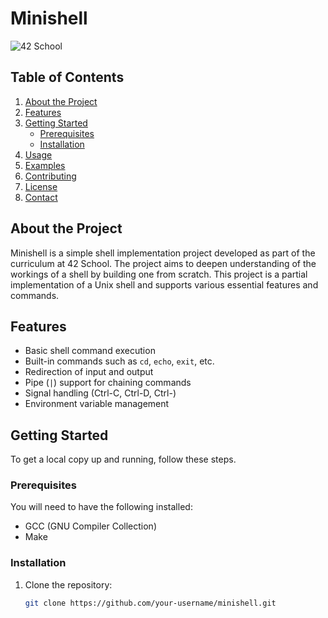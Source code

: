 # Minishell

![42 School](https://42yerevan.am/wp-content/uploads/2022/10/blog-860x500-1.jpg)

## Table of Contents

1. [About the Project](#about-the-project)
2. [Features](#features)
3. [Getting Started](#getting-started)
    - [Prerequisites](#prerequisites)
    - [Installation](#installation)
4. [Usage](#usage)
5. [Examples](#examples)
6. [Contributing](#contributing)
7. [License](#license)
8. [Contact](#contact)

## About the Project

Minishell is a simple shell implementation project developed as part of the curriculum at 42 School. The project aims to deepen understanding of the workings of a shell by building one from scratch. This project is a partial implementation of a Unix shell and supports various essential features and commands.

## Features

- Basic shell command execution
- Built-in commands such as `cd`, `echo`, `exit`, etc.
- Redirection of input and output
- Pipe (`|`) support for chaining commands
- Signal handling (Ctrl-C, Ctrl-D, Ctrl-\)
- Environment variable management

## Getting Started

To get a local copy up and running, follow these steps.

### Prerequisites

You will need to have the following installed:

- GCC (GNU Compiler Collection)
- Make

### Installation

1. Clone the repository:

   ```bash
   git clone https://github.com/your-username/minishell.git
